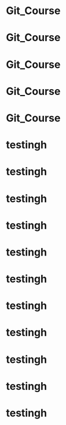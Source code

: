 # Git_Course
# Git_Course
# Git_Course
# Git_Course
# Git_Course
# testingh
# testingh
# testingh
# testingh
# testingh
# testingh
# testingh
# testingh
# testingh
# testingh
# testingh
